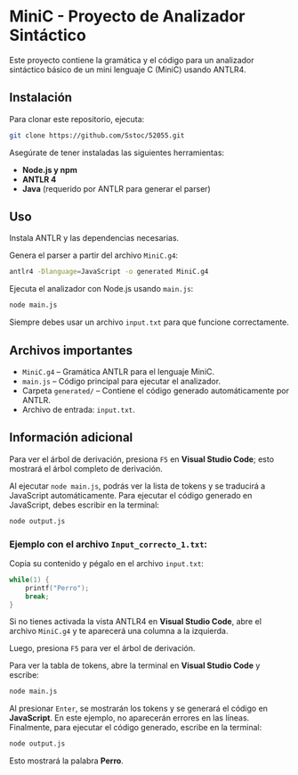 # MiniC - Proyecto de Analizador Sintáctico

Este proyecto contiene la gramática y el código para un analizador sintáctico básico de un mini lenguaje C (MiniC) usando ANTLR4.

## Instalación

Para clonar este repositorio, ejecuta:

```bash
git clone https://github.com/Sstoc/52055.git
```

Asegúrate de tener instaladas las siguientes herramientas:

- **Node.js y npm**
- **ANTLR 4**
- **Java** (requerido por ANTLR para generar el parser)

## Uso

Instala ANTLR y las dependencias necesarias.

Genera el parser a partir del archivo `MiniC.g4`:

```bash
antlr4 -Dlanguage=JavaScript -o generated MiniC.g4
```

Ejecuta el analizador con Node.js usando `main.js`:

```bash
node main.js
```

Siempre debes usar un archivo `input.txt` para que funcione correctamente.

## Archivos importantes

- `MiniC.g4` – Gramática ANTLR para el lenguaje MiniC.
- `main.js` – Código principal para ejecutar el analizador.
- Carpeta `generated/` – Contiene el código generado automáticamente por ANTLR.
- Archivo de entrada: `input.txt`.

## Información adicional

Para ver el árbol de derivación, presiona `F5` en **Visual Studio Code**; esto mostrará el árbol completo de derivación.

Al ejecutar `node main.js`, podrás ver la lista de tokens y se traducirá a JavaScript automáticamente. Para ejecutar el código generado en JavaScript, debes escribir en la terminal:

```bash
node output.js
```

### Ejemplo con el archivo `Input_correcto_1.txt`:

Copia su contenido y pégalo en el archivo `input.txt`:

```c
while(1) {
    printf("Perro");
    break;
}
```

Si no tienes activada la vista ANTLR4 en **Visual Studio Code**, abre el archivo `MiniC.g4` y te aparecerá una columna a la izquierda.

Luego, presiona `F5` para ver el árbol de derivación.

Para ver la tabla de tokens, abre la terminal en **Visual Studio Code** y escribe:

```bash
node main.js
```

Al presionar `Enter`, se mostrarán los tokens y se generará el código en **JavaScript**. En este ejemplo, no aparecerán errores en las líneas. Finalmente, para ejecutar el código generado, escribe en la terminal:

```bash
node output.js
```

Esto mostrará la palabra **Perro**.
